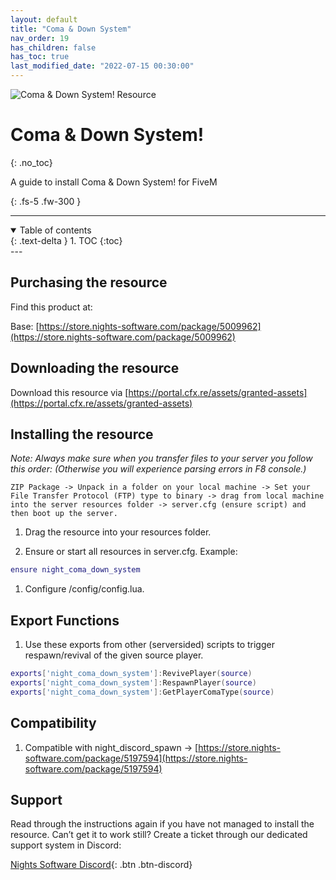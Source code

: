 ```yaml
---
layout: default
title: "Coma & Down System"
nav_order: 19
has_children: false
has_toc: true
last_modified_date: "2022-07-15 00:30:00"
---
```


<img class="cover-img" src="/assets/img/comaAndDownSystem.png" alt="Coma & Down System! Resource" draggable="false">

# Coma & Down System!
{: .no_toc}

A guide to install Coma & Down System! for FiveM

{: .fs-5 .fw-300 }

---
<details open markdown="block">
  <summary>
    Table of contents
  </summary>
  {: .text-delta }
1. TOC
{:toc}
</details>
---

## Purchasing the resource

Find this product at:

Base: [https://store.nights-software.com/package/5009962](https://store.nights-software.com/package/5009962)

## Downloading the resource

Download this resource via [https://portal.cfx.re/assets/granted-assets](https://portal.cfx.re/assets/granted-assets)

## Installing the resource

*Note: Always make sure when you transfer files to your server you follow this order: (Otherwise you will experience parsing errors in F8 console.)*

```
ZIP Package -> Unpack in a folder on your local machine -> Set your File Transfer Protocol (FTP) type to binary -> drag from local machine into the server resources folder -> server.cfg (ensure script) and then boot up the server.
```

1. Drag the resource into your resources folder.

1. Ensure or start all resources in server.cfg. Example:
```lua
ensure night_coma_down_system
```

1. Configure /config/config.lua.

## Export Functions

1. Use these exports from other (serversided) scripts to trigger respawn/revival of the given source player.

```lua
exports['night_coma_down_system']:RevivePlayer(source)
exports['night_coma_down_system']:RespawnPlayer(source)
exports['night_coma_down_system']:GetPlayerComaType(source)
```

## Compatibility

1. Compatible with night_discord_spawn -> [https://store.nights-software.com/package/5197594](https://store.nights-software.com/package/5197594)

## Support

Read through the instructions again if you have not managed to install the resource. Can’t get it to work still? Create a ticket through our dedicated support system in Discord:

[Nights Software Discord](https://discord.nights-software.com){: .btn .btn-discord}
